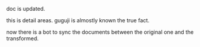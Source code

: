 doc is updated.

this is detail areas.
guguji is almostly known the true fact.

now there is a bot to sync the documents between the original one and the transformed.
